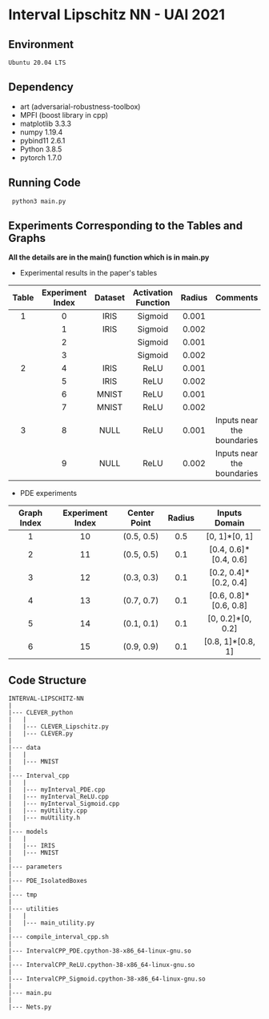 # Interval Lipschitz NN - UAI 2021

## Environment
```Ubuntu 20.04 LTS```

## Dependency
- art (adversarial-robustness-toolbox)
- MPFI (boost library in cpp)
- matplotlib 3.3.3
- numpy 1.19.4
- pybind11 2.6.1
- Python 3.8.5
- pytorch 1.7.0

## Running Code
``` python3 main.py```

## Experiments Corresponding to the Tables and Graphs
**All the details are in the main() function which is in main.py**
- Experimental results in the paper's tables

| Table | Experiment Index | Dataset | Activation Function | Radius |          Comments          |
|:-----:|:----------------:|:-------:|:-------------------:|:------:|:--------------------------:|
|   1   |         0        |   IRIS  |       Sigmoid       |  0.001 |                            |
|       |         1        |   IRIS  |       Sigmoid       |  0.002 |                            |
|       |         2        |         |       Sigmoid       |  0.001 |                            |
|       |         3        |         |       Sigmoid       |  0.002 |                            |
|   2   |         4        |   IRIS  |         ReLU        |  0.001 |                            |
|       |         5        |   IRIS  |         ReLU        |  0.002 |                            |
|       |         6        |  MNIST  |         ReLU        |  0.001 |                            |
|       |         7        |  MNIST  |         ReLU        |  0.002 |                            |
|   3   |         8        |   NULL  |         ReLU        |  0.001 | Inputs near the boundaries |
|       |         9        |   NULL  |         ReLU        |  0.002 | Inputs near the boundaries |

- PDE experiments

| Graph Index | Experiment Index | Center Point | Radius |     Inputs Domain     |
|:-----------:|:----------------:|:------------:|:------:|:---------------------:|
|      1      |        10        |  (0.5, 0.5)  |   0.5  |     [0, 1]*[0, 1]     |
|      2      |        11        |  (0.5, 0.5)  |   0.1  | [0.4, 0.6]*[0.4, 0.6] |
|      3      |        12        |  (0.3, 0.3)  |   0.1  | [0.2, 0.4]*[0.2, 0.4] |
|      4      |        13        |  (0.7, 0.7)  |   0.1  | [0.6, 0.8]*[0.6, 0.8] |
|      5      |        14        |  (0.1, 0.1)  |   0.1  |   [0, 0.2]*[0, 0.2]   |
|      6      |        15        |  (0.9, 0.9)  |   0.1  |   [0.8, 1]*[0.8, 1]   |

## Code Structure
```
INTERVAL-LIPSCHITZ-NN
|
|--- CLEVER_python
|   |
|   |--- CLEVER_Lipschitz.py
|   |--- CLEVER.py
|
|--- data
|   |
|   |--- MNIST
|
|--- Interval_cpp
|   |
|   |--- myInterval_PDE.cpp
|   |--- myInterval_ReLU.cpp
|   |--- myInterval_Sigmoid.cpp
|   |--- myUtility.cpp
|   |--- muUtility.h
|
|--- models
|   |
|   |--- IRIS
|   |--- MNIST
|
|--- parameters
|
|--- PDE_IsolatedBoxes
|
|--- tmp
|
|--- utilities
|   |
|   |--- main_utility.py
|
|--- compile_interval_cpp.sh
|
|--- IntervalCPP_PDE.cpython-38-x86_64-linux-gnu.so
|
|--- IntervalCPP_ReLU.cpython-38-x86_64-linux-gnu.so
|
|--- IntervalCPP_Sigmoid.cpython-38-x86_64-linux-gnu.so
|
|--- main.pu
|
|--- Nets.py

```